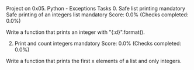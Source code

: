 Project on 0x05. Python - Exceptions
Tasks
0. Safe list printing
mandatory
 Safe printing of an integers list
mandatory
Score: 0.0% (Checks completed: 0.0%)

Write a function that prints an integer with "{:d}".format().

2. Print and count integers
mandatory
Score: 0.0% (Checks completed: 0.0%)

Write a function that prints the first x elements of a list and only integers.
